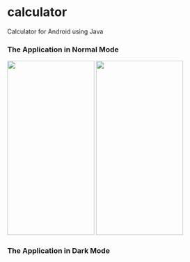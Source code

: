 # calculator
Calculator for Android using Java

### The Application in Normal Mode  
<img src="https://user-images.githubusercontent.com/90454407/172928090-3ce23719-b9ca-4c04-a054-8260c8641476.jpg"  width="200" height="400" />  <img src="https://user-images.githubusercontent.com/90454407/172928175-8fa546a1-edc1-4885-ac9c-e337b09a53cc.jpg"   width="200" height="400"/>


### The Application in Dark Mode 

